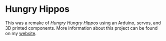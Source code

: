 # Hungry Hippos
This was a remake of *Hungry Hungry Hippos* using an Arduino, servos, and 3D printed components. More information about this project can be found on my [website](http://jackfrey.net/).

